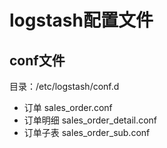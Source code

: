 # logstash配置文件

## conf文件
目录：/etc/logstash/conf.d

* 订单 sales_order.conf
* 订单明细 sales_order_detail.conf
* 订单子表 sales_order_sub.conf